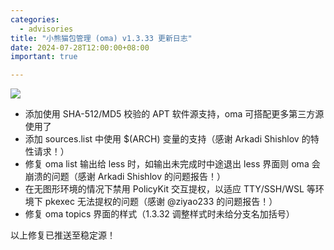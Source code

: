 ```yaml
---
categories:
  - advisories
title: "小熊猫包管理 (oma) v1.3.33 更新日志"
date: 2024-07-28T12:00:00+08:00
important: true

---
```

![](/assets/news/oma-slim.png)

- 添加使用 SHA-512/MD5 校验的 APT 软件源支持，oma 可搭配更多第三方源使用了
- 添加 sources.list 中使用 $(ARCH) 变量的支持（感谢 Arkadi Shishlov 的特性请求！）
- 修复 oma list 输出给 less 时，如输出未完成时中途退出 less 界面则 oma 会崩溃的问题（感谢 Arkadi Shishlov 的问题报告！）
- 在无图形环境的情况下禁用 PolicyKit 交互提权，以适应 TTY/SSH/WSL 等环境下 pkexec 无法提权的问题（感谢 @ziyao233 的问题报告！）
- 修复 oma topics 界面的样式（1.3.32 调整样式时未给分支名加括号）

以上修复已推送至稳定源！
